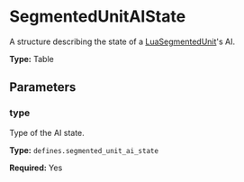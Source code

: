 # SegmentedUnitAIState

A structure describing the state of a [LuaSegmentedUnit](runtime:LuaSegmentedUnit)'s AI.

**Type:** Table

## Parameters

### type

Type of the AI state.

**Type:** `defines.segmented_unit_ai_state`

**Required:** Yes

